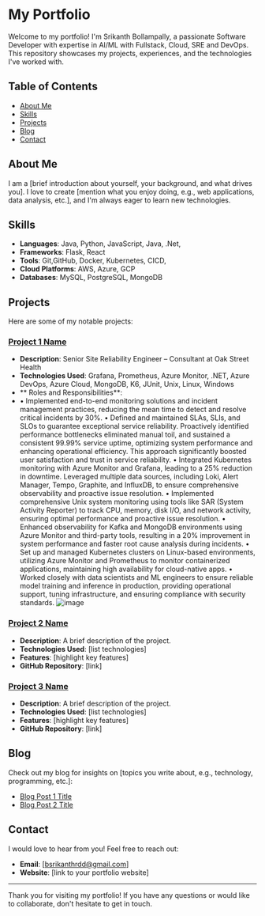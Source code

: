 # My Portfolio

Welcome to my portfolio! I'm Srikanth Bollampally, a passionate Software Developer with expertise in AI/ML with Fullstack, Cloud, SRE and DevOps. This repository showcases my projects, experiences, and the technologies I've worked with.

## Table of Contents

- [About Me](#about-me)
- [Skills](#skills)
- [Projects](#projects)
- [Blog](#blog)
- [Contact](#contact)

## About Me

I am a [brief introduction about yourself, your background, and what drives you]. I love to create [mention what you enjoy doing, e.g., web applications, data analysis, etc.], and I'm always eager to learn new technologies.

## Skills

- **Languages**: Java, Python, JavaScript, Java, .Net, 
- **Frameworks**: Flask, React
- **Tools**: Git,GitHub, Docker, Kubernetes, CICD, 
- **Cloud Platforms**: AWS, Azure, GCP
- **Databases**: MySQL, PostgreSQL, MongoDB

## Projects

Here are some of my notable projects:

### [Project 1 Name](link-to-project-1)
- **Description**: Senior Site Reliability Engineer – Consultant at Oak Street Health
- **Technologies Used**: Grafana, Prometheus, Azure Monitor, .NET, Azure DevOps, Azure Cloud, MongoDB, K6, JUnit, Unix, Linux, Windows
- ** Roles and Responsibilities**:
- •	Implemented end-to-end monitoring solutions and incident management practices, reducing the mean time to detect and resolve critical incidents by 30%.
•	Defined and maintained SLAs, SLIs, and SLOs to guarantee exceptional service reliability. Proactively identified performance bottlenecks eliminated manual toil, and sustained a consistent 99.99% service uptime, optimizing system performance and enhancing operational efficiency. This approach significantly boosted user satisfaction and trust in service reliability.
•	Integrated Kubernetes monitoring with Azure Monitor and Grafana, leading to a 25% reduction in downtime. Leveraged multiple data sources, including Loki, Alert Manager, Tempo, Graphite, and InfluxDB, to ensure comprehensive observability and proactive issue resolution.
•	Implemented comprehensive Unix system monitoring using tools like SAR (System Activity Reporter) to track CPU, memory, disk I/O, and network activity, ensuring optimal performance and proactive issue resolution.
•	Enhanced observability for Kafka and MongoDB environments using Azure Monitor and third-party tools, resulting in a 20% improvement in system performance and faster root cause analysis during incidents.
•	Set up and managed Kubernetes clusters on Linux-based environments, utilizing Azure Monitor and Prometheus to monitor containerized applications, maintaining high availability for cloud-native apps.
•	Worked closely with data scientists and ML engineers to ensure reliable model training and inference in production, providing operational support, tuning infrastructure, and ensuring compliance with security standards.
![image](https://github.com/user-attachments/assets/2db93302-cba2-4590-a551-0a4d9c6b9ffa)


### [Project 2 Name](link-to-project-2)
- **Description**: A brief description of the project.
- **Technologies Used**: [list technologies]
- **Features**: [highlight key features]
- **GitHub Repository**: [link]

### [Project 3 Name](link-to-project-3)
- **Description**: A brief description of the project.
- **Technologies Used**: [list technologies]
- **Features**: [highlight key features]
- **GitHub Repository**: [link]

## Blog

Check out my blog for insights on [topics you write about, e.g., technology, programming, etc.]:
- [Blog Post 1 Title](link-to-blog-post-1)
- [Blog Post 2 Title](link-to-blog-post-2)

## Contact

I would love to hear from you! Feel free to reach out:

- **Email**: [bsrikanthrdd@gmail.com]
- **Website**: [link to your portfolio website]

---

Thank you for visiting my portfolio! If you have any questions or would like to collaborate, don't hesitate to get in touch.
